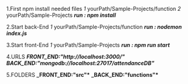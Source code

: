 1.First npm install needed files
_1_ yourPath/Sample-Projects/function
_2_ yourPath/Sample-Projects
**_run : npm install_**

2.Start back-End
_1_ yourPath/Sample-Projects/function
**_run : nodemon index.js_**

3.Start front-End
_1_ yourPath/Sample-Projects
**_run : npm run start_**

4.URLS
**_FRONT_END:"http://localhost:3000/"_**
**_BACK_END:"mongodb://localhost:27017/attendanceDB"_**

5.FOLDERS
**\_FRONT_END:"src"\***
**\_BACK_END:"functions"\***
